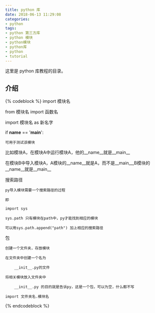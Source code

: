 ```yaml
---
title: python 库
date: 2018-06-13 11:29:08
categories:
- python
tags:
- python 第三方库
- python 模块
- python模块
- python库
- python
- tutorial
---
```

这里是 python 库教程的目录。

<!-- more -->

## 介绍

{% codeblock %}
import 模块名

from 模块名 import 函数名

import 模块名 as 新名字

if __name__ == '__main__':

	可用于测试该模块

比如模块A，在模块A中运行模块A，他的__name__就是__main__

在模块B中导入模块A，A模块的__name__就是A，而不是__main__,B模块的__name__就是__main__

搜索路径

	py导入模块需要一个搜索路径的过程

	即

	import sys

	sys.path 只有模块在path中，py才能找到相应的模块

	可以用sys.path.append("path") 加上相应的搜索路径

包

	创建一个文件夹，存放模块

	在文件夹中创建一个名为

		__init__.py的文件

	将相关模块放入文件夹中

		__init__.py 的目的就是告诉py，这是一个包，可以为空，什么都不写

	import 文件夹名.模块名
{% endcodeblock %}
